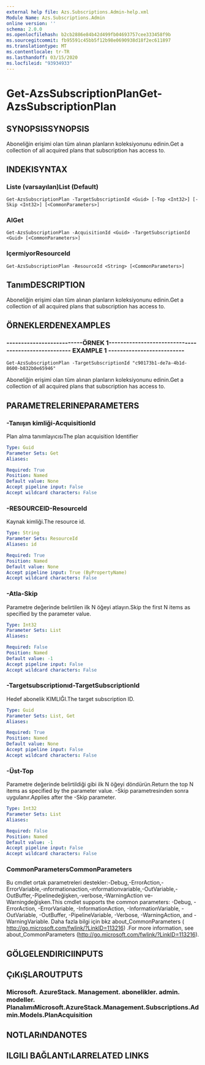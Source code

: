 ```yaml
---
external help file: Azs.Subscriptions.Admin-help.xml
Module Name: Azs.Subscriptions.Admin
online version: ''
schema: 2.0.0
ms.openlocfilehash: b2cb2886e84b42d499fb04693757cee333458f9b
ms.sourcegitcommit: fb95591c45bb5f12b98e0690938d18f2ec611897
ms.translationtype: MT
ms.contentlocale: tr-TR
ms.lasthandoff: 03/15/2020
ms.locfileid: "93934933"
---
```

# <span data-ttu-id="7a245-101">Get-AzsSubscriptionPlan</span><span class="sxs-lookup"><span data-stu-id="7a245-101">Get-AzsSubscriptionPlan</span></span>

## <span data-ttu-id="7a245-102">SYNOPSIS</span><span class="sxs-lookup"><span data-stu-id="7a245-102">SYNOPSIS</span></span>
<span data-ttu-id="7a245-103">Aboneliğin erişimi olan tüm alınan planların koleksiyonunu edinin.</span><span class="sxs-lookup"><span data-stu-id="7a245-103">Get a collection of all acquired plans that subscription has access to.</span></span>

## <span data-ttu-id="7a245-104">INDEKI</span><span class="sxs-lookup"><span data-stu-id="7a245-104">SYNTAX</span></span>

### <span data-ttu-id="7a245-105">Liste (varsayılan)</span><span class="sxs-lookup"><span data-stu-id="7a245-105">List (Default)</span></span>
```
Get-AzsSubscriptionPlan -TargetSubscriptionId <Guid> [-Top <Int32>] [-Skip <Int32>] [<CommonParameters>]
```

### <span data-ttu-id="7a245-106">Al</span><span class="sxs-lookup"><span data-stu-id="7a245-106">Get</span></span>
```
Get-AzsSubscriptionPlan -AcquisitionId <Guid> -TargetSubscriptionId <Guid> [<CommonParameters>]
```

### <span data-ttu-id="7a245-107">Içermiyor</span><span class="sxs-lookup"><span data-stu-id="7a245-107">ResourceId</span></span>
```
Get-AzsSubscriptionPlan -ResourceId <String> [<CommonParameters>]
```

## <span data-ttu-id="7a245-108">Tanım</span><span class="sxs-lookup"><span data-stu-id="7a245-108">DESCRIPTION</span></span>
<span data-ttu-id="7a245-109">Aboneliğin erişimi olan tüm alınan planların koleksiyonunu edinin.</span><span class="sxs-lookup"><span data-stu-id="7a245-109">Get a collection of all acquired plans that subscription has access to.</span></span>

## <span data-ttu-id="7a245-110">ÖRNEKLERDEN</span><span class="sxs-lookup"><span data-stu-id="7a245-110">EXAMPLES</span></span>

### <span data-ttu-id="7a245-111">--------------------------ÖRNEK 1--------------------------</span><span class="sxs-lookup"><span data-stu-id="7a245-111">-------------------------- EXAMPLE 1 --------------------------</span></span>
```
Get-AzsSubscriptionPlan -TargetSubscriptionId "c90173b1-de7a-4b1d-8600-b832b0e65946"
```

<span data-ttu-id="7a245-112">Aboneliğin erişimi olan tüm alınan planların koleksiyonunu edinin.</span><span class="sxs-lookup"><span data-stu-id="7a245-112">Get a collection of all acquired plans that subscription has access to.</span></span>

## <span data-ttu-id="7a245-113">PARAMETRELERINE</span><span class="sxs-lookup"><span data-stu-id="7a245-113">PARAMETERS</span></span>

### <span data-ttu-id="7a245-114">-Tanışın kimliği</span><span class="sxs-lookup"><span data-stu-id="7a245-114">-AcquisitionId</span></span>
<span data-ttu-id="7a245-115">Plan alma tanımlayıcısı</span><span class="sxs-lookup"><span data-stu-id="7a245-115">The plan acquisition Identifier</span></span>

```yaml
Type: Guid
Parameter Sets: Get
Aliases: 

Required: True
Position: Named
Default value: None
Accept pipeline input: False
Accept wildcard characters: False
```

### <span data-ttu-id="7a245-116">-RESOURCEID</span><span class="sxs-lookup"><span data-stu-id="7a245-116">-ResourceId</span></span>
<span data-ttu-id="7a245-117">Kaynak kimliği.</span><span class="sxs-lookup"><span data-stu-id="7a245-117">The resource id.</span></span>

```yaml
Type: String
Parameter Sets: ResourceId
Aliases: id

Required: True
Position: Named
Default value: None
Accept pipeline input: True (ByPropertyName)
Accept wildcard characters: False
```

### <span data-ttu-id="7a245-118">-Atla</span><span class="sxs-lookup"><span data-stu-id="7a245-118">-Skip</span></span>
<span data-ttu-id="7a245-119">Parametre değerinde belirtilen ilk N öğeyi atlayın.</span><span class="sxs-lookup"><span data-stu-id="7a245-119">Skip the first N items as specified by the parameter value.</span></span>

```yaml
Type: Int32
Parameter Sets: List
Aliases: 

Required: False
Position: Named
Default value: -1
Accept pipeline input: False
Accept wildcard characters: False
```

### <span data-ttu-id="7a245-120">-Targetsubscriptionıd</span><span class="sxs-lookup"><span data-stu-id="7a245-120">-TargetSubscriptionId</span></span>
<span data-ttu-id="7a245-121">Hedef abonelik KIMLIĞI.</span><span class="sxs-lookup"><span data-stu-id="7a245-121">The target subscription ID.</span></span>

```yaml
Type: Guid
Parameter Sets: List, Get
Aliases: 

Required: True
Position: Named
Default value: None
Accept pipeline input: False
Accept wildcard characters: False
```

### <span data-ttu-id="7a245-122">-Üst</span><span class="sxs-lookup"><span data-stu-id="7a245-122">-Top</span></span>
<span data-ttu-id="7a245-123">Parametre değerinde belirtildiği gibi ilk N öğeyi döndürün.</span><span class="sxs-lookup"><span data-stu-id="7a245-123">Return the top N items as specified by the parameter value.</span></span>
<span data-ttu-id="7a245-124">-Skip parametresinden sonra uygulanır.</span><span class="sxs-lookup"><span data-stu-id="7a245-124">Applies after the -Skip parameter.</span></span>

```yaml
Type: Int32
Parameter Sets: List
Aliases: 

Required: False
Position: Named
Default value: -1
Accept pipeline input: False
Accept wildcard characters: False
```

### <span data-ttu-id="7a245-125">CommonParameters</span><span class="sxs-lookup"><span data-stu-id="7a245-125">CommonParameters</span></span>
<span data-ttu-id="7a245-126">Bu cmdlet ortak parametreleri destekler:-Debug,-ErrorAction,-ErrorVariable,-ınformationaction,-ınformationvariable,-OutVariable,-OutBuffer,-Pipelinedeğişken,-verbose,-WarningAction ve-Warningdeğişken.</span><span class="sxs-lookup"><span data-stu-id="7a245-126">This cmdlet supports the common parameters: -Debug, -ErrorAction, -ErrorVariable, -InformationAction, -InformationVariable, -OutVariable, -OutBuffer, -PipelineVariable, -Verbose, -WarningAction, and -WarningVariable.</span></span> <span data-ttu-id="7a245-127">Daha fazla bilgi için bkz about_CommonParameters ( http://go.microsoft.com/fwlink/?LinkID=113216) .</span><span class="sxs-lookup"><span data-stu-id="7a245-127">For more information, see about_CommonParameters (http://go.microsoft.com/fwlink/?LinkID=113216).</span></span>

## <span data-ttu-id="7a245-128">GÖLGELENDIRICI</span><span class="sxs-lookup"><span data-stu-id="7a245-128">INPUTS</span></span>

## <span data-ttu-id="7a245-129">ÇıKıŞLAR</span><span class="sxs-lookup"><span data-stu-id="7a245-129">OUTPUTS</span></span>

### <span data-ttu-id="7a245-130">Microsoft. AzureStack. Management. abonelikler. admin. modeller. Planalımı</span><span class="sxs-lookup"><span data-stu-id="7a245-130">Microsoft.AzureStack.Management.Subscriptions.Admin.Models.PlanAcquisition</span></span>

## <span data-ttu-id="7a245-131">NOTLARıNDA</span><span class="sxs-lookup"><span data-stu-id="7a245-131">NOTES</span></span>

## <span data-ttu-id="7a245-132">ILGILI BAĞLANTıLAR</span><span class="sxs-lookup"><span data-stu-id="7a245-132">RELATED LINKS</span></span>


